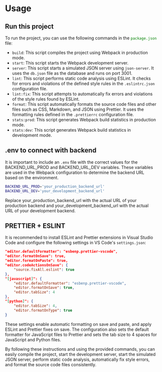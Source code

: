 <style>
r { color: Red }
o { color: Orange }
g { color: Green }
</style>

# Usage

## Run this project

To run the project, you can use the following commands in the <g>`package.json`</g> file:

-   `build`: This script compiles the project using Webpack in production mode.
-   `start`: This script starts the Webpack development server.
-   `server`: This script starts a simulated JSON server using `json-server`. It uses the `db.json` file as the database and runs on port 3001.
-   `lint`: This script performs static code analysis using ESLint. It checks for errors and violations of the defined style rules in the `.eslintrc.json` configuration file.
-   `lint:fix`: This script attempts to automatically fix errors and violations of the style rules found by ESLint.
-   `format`: This script automatically formats the source code files and other files such as CSS, Markdown, and JSON using Prettier. It uses the formatting rules defined in the `.prettierrc` configuration file.
-   `stats:prod`: This script generates Webpack build statistics in production mode.
-   `stats:dev`: This script generates Webpack build statistics in development mode.

## .env to connect with backend

It is important to include an `.env` file with the correct values for the BACKEND_URL_PROD and BACKEND_URL_DEV variables. These variables are used in the Webpack configuration to determine the backend URL based on the environment.

```bash
BACKEND_URL_PROD='your_production_backend_url'
BACKEND_URL_DEV='your_development_backend_url'
```

Replace your_production_backend_url with the actual URL of your production backend and your_development_backend_url with the actual URL of your development backend.

## PRETTIER + ESLINT

It is recommended to install ESLint and Prettier extensions in Visual Studio Code and configure the following settings in VS Code's `settings.json`:

```json
"editor.defaultFormatter": "esbenp.prettier-vscode",
"editor.formatOnSave": true,
"editor.formatOnPaste": true,
"editor.codeActionsOnSave": {
    "source.fixAll.eslint": true
},
"[javascript]": {
    "editor.defaultFormatter": "esbenp.prettier-vscode",
    "editor.formatOnSave": true,
    "editor.tabSize": 4
},
"[python]": {
    "editor.tabSize": 4,
    "editor.formatOnType": true
}
```

These settings enable automatic formatting on save and paste, and apply ESLint and Prettier fixes on save. The configuration also sets the default formatter for JavaScript files to Prettier and sets the tab size to 4 spaces for JavaScript and Python files.

By following these instructions and using the provided commands, you can easily compile the project, start the development server, start the simulated JSON server, perform static code analysis, automatically fix style errors, and format the source code files consistently.
